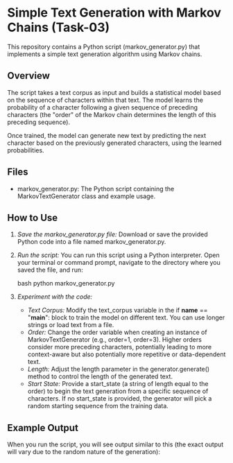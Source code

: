 # Simple Text Generation with Markov Chains (Task-03)

This repository contains a Python script (markov_generator.py) that implements a simple text generation algorithm using Markov chains.

## Overview

The script takes a text corpus as input and builds a statistical model based on the sequence of characters within that text. The model learns the probability of a character following a given sequence of preceding characters (the "order" of the Markov chain determines the length of this preceding sequence).

Once trained, the model can generate new text by predicting the next character based on the previously generated characters, using the learned probabilities.

## Files

* markov_generator.py: The Python script containing the MarkovTextGenerator class and example usage.

## How to Use

1.  *Save the markov_generator.py file:* Download or save the provided Python code into a file named markov_generator.py.

2.  *Run the script:* You can run this script using a Python interpreter. Open your terminal or command prompt, navigate to the directory where you saved the file, and run:

    bash
    python markov_generator.py
    

3.  *Experiment with the code:*
    * *Text Corpus:* Modify the text_corpus variable in the if __name__ == "__main__": block to train the model on different text. You can use longer strings or load text from a file.
    * *Order:* Change the order variable when creating an instance of MarkovTextGenerator (e.g., order=1, order=3). Higher orders consider more preceding characters, potentially leading to more context-aware but also potentially more repetitive or data-dependent text.
    * *Length:* Adjust the length parameter in the generator.generate() method to control the length of the generated text.
    * *Start State:* Provide a start_state (a string of length equal to the order) to begin the text generation from a specific sequence of characters. If no start_state is provided, the generator will pick a random starting sequence from the training data.

## Example Output

When you run the script, you will see output similar to this (the exact output will vary due to the random nature of the generation):
